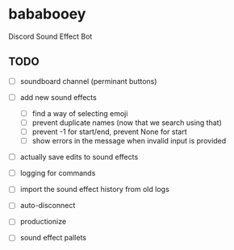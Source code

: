 # bababooey
Discord Sound Effect Bot


## TODO
- [ ] soundboard channel (perminant buttons)

- [ ] add new sound effects
  - [ ] find a way of selecting emoji
  - [ ] prevent duplicate names (now that we search using that)
  - [ ] prevent -1 for start/end, prevent None for start
  - [ ] show errors in the message when invalid input is provided
- [ ] actually save edits to sound effects

- [ ] logging for commands
- [ ] import the sound effect history from old logs

- [ ] auto-disconnect
- [ ] productionize

- [ ] sound effect pallets